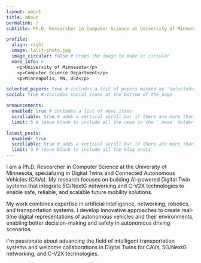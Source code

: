 ```yaml
---
layout: about
title: about
permalink: /
subtitle: Ph.D. Researcher in Computer Science at University of Minnesota

profile:
  align: right
  image: lalit-photo.jpg
  image_circular: false # crops the image to make it circular
  more_info: >
    <p>University of Minnesota</p>
    <p>Computer Science Department</p>
    <p>Minneapolis, MN, USA</p>

selected_papers: true # includes a list of papers marked as "selected={true}"
social: true # includes social icons at the bottom of the page

announcements:
  enabled: true # includes a list of news items
  scrollable: true # adds a vertical scroll bar if there are more than 3 news items
  limit: 5 # leave blank to include all the news in the `_news` folder

latest_posts:
  enabled: true
  scrollable: true # adds a vertical scroll bar if there are more than 3 new posts items
  limit: 3 # leave blank to include all the blog posts
---
```


I am a Ph.D. Researcher in Computer Science at the University of Minnesota, specializing in Digital Twins and Connected Autonomous Vehicles (CAVs). My research focuses on building AI-powered Digital Twin systems that integrate 5G/NextG networking and C-V2X technologies to enable safe, reliable, and scalable future mobility solutions.

My work combines expertise in artificial intelligence, networking, robotics, and transportation systems. I develop innovative approaches to create real-time digital representations of autonomous vehicles and their environments, enabling better decision-making and safety in autonomous driving scenarios.

I'm passionate about advancing the field of intelligent transportation systems and welcome collaborations in Digital Twins for CAVs, 5G/NextG networking, and C-V2X technologies.
